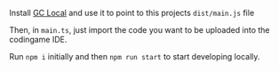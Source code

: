 Install [GC Local](https://www.codingame.com/forum/t/cg-local/10359) and use it to point to this projects `dist/main.js` file 

Then, in `main.ts`, just import the code you want to be uploaded into the codingame IDE.

Run `npm i` initially and then `npm run start` to start developing locally.
